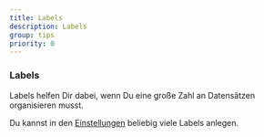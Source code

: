 ```yaml
---
title: Labels
description: Labels
group: tips
priority: 0
---
```


### Labels

Labels helfen Dir dabei, wenn Du eine große Zahl an Datensätzen organisieren musst.

Du kannst in den <a href="/admin/settings/labels/">Einstellungen</a> beliebig viele Labels anlegen.